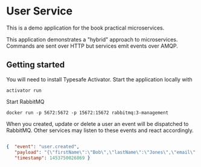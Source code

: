 # User Service

This is a demo application for the book practical microservices.

This application demonstrates a "hybrid" approach to microservices. Commands are sent over HTTP but services emit events over AMQP.

## Getting started

You will need to install Typesafe Activator. Start the application locally with

```
activator run

```

Start RabbitMQ

```
docker run -p 5672:5672 -p 15672:15672 rabbitmq:3-management
```

When you created, update or delete a user an event will be dispatched to RabbitMQ. Other services may listen to these events and react accordingly.

```json

{  "event": "user.created",
   "payload": "{\"firstName\":\"Bob\",\"lastName\":\"Jones\",\"email\":\"bob@gmail.com\",\"phone\":\"1234\"}",
   "timestamp": 1453750026869 }
```

